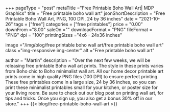 +++
pageType = "post"
metaTitle ="Free Printable Boho Wall Art| MDP Graphics"
title = "Free printable boho wall art"
jsonShortDescription = "Free Printable Boho Wall Art, PNG, 100 DPI, 24 by 36 inches"
date = "2021-10-26"
tags = ["free"]
categories = ["free printables"]
price = "0.00"
downFrom ="8.00"
saleOn =""
downloadFormat = "PNG"
fileFormat = "PNG"
dpi = "100"
printingSizes ="4x6 - 24x36 inches"

image ="/img/blog/free printable boho wall art/free printable boho wall art"
class ="img-responsive img-center"
alt ="Free printable boho wall art"

author = "Martin"
description = "Over the next few weeks, we will be releasing free printable Boho wall art prints. The style in these prints varies from Boho chic to Boho minimalist wall art.  All our home decor printable art prints come in high quality PNG files (100 DPI) to ensure perfect printing. These free printables come in a large size, 24 by 36 inches, so you can print these minimalist printables small for your kitchen, or poster size for your living room. Be sure to check out our blog post on printing wall art, for tips and tricks. Once you sign up, you also get a bonus 30% off in our store."
+++
{{< blog/free-printable-boho-wall-art >}}